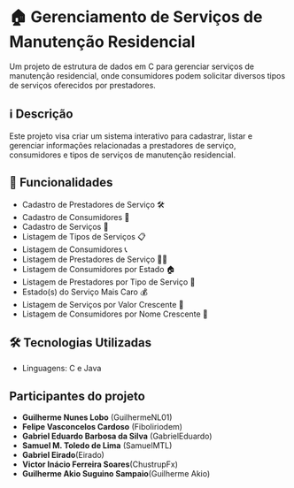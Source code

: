 # 🏠 Gerenciamento de Serviços de Manutenção Residencial

Um projeto de estrutura de dados em C para gerenciar serviços de manutenção residencial, onde consumidores podem solicitar diversos tipos de serviços oferecidos por prestadores.

## ℹ️ Descrição

Este projeto visa criar um sistema interativo para cadastrar, listar e gerenciar informações relacionadas a prestadores de serviço, consumidores e tipos de serviços de manutenção residencial.

## 🚀 Funcionalidades

- Cadastro de Prestadores de Serviço 🛠️
- Cadastro de Consumidores 🏡
- Cadastro de Serviços 💼
- Listagem de Tipos de Serviços 📋
- Listagem de Consumidores 📞
- Listagem de Prestadores de Serviço 🧑‍🔧
- Listagem de Consumidores por Estado 🏠
- Listagem de Prestadores por Tipo de Serviço 🔧
- Estado(s) do Serviço Mais Caro 💰
- Listagem de Serviços por Valor Crescente 💱
- Listagem de Consumidores por Nome Crescente 📇

## 🛠️ Tecnologias Utilizadas

- Linguagens: C e Java


## Participantes do projeto

- **Guilherme Nunes Lobo** (GuilhermeNL01)
- **Felipe Vasconcelos Cardoso** (Fiboliriodem)
- **Gabriel Eduardo Barbosa da Silva** (GabrielEduardo)
- **Samuel M. Toledo de Lima** (SamuelMTL)
- **Gabriel Eirado**(Eirado)
- **Victor Inácio Ferreira Soares**(ChustrupFx)
- **Guilherme Akio Suguino Sampaio**(Guilherme Akio)



